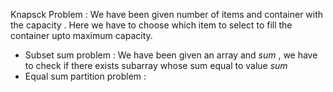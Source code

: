 Knapsck Problem : 
We have been given number of items and container with the capacity . Here we have to choose which item to select to fill the container upto maximum capacity. 
- Subset sum problem : We have been given an array and _sum_ , we have to check if there exists subarray whose sum equal to value _sum_
- Equal sum partition problem : 
